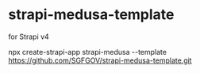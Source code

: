 # strapi-medusa-template

for Strapi v4

npx create-strapi-app strapi-medusa --template https://github.com/SGFGOV/strapi-medusa-template.git
